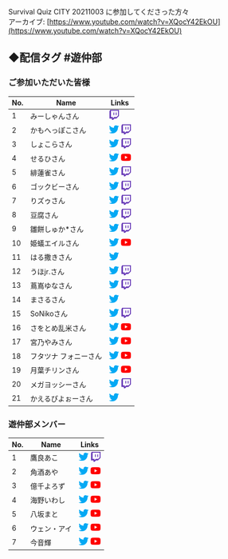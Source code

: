 Survival Quiz CITY 20211003 に参加してくださった方々  
アーカイブ: [https://www.youtube.com/watch?v=XQocY42EkOU](https://www.youtube.com/watch?v=XQocY42EkOU)

## ◆配信タグ #遊仲部

### ご参加いただいた皆様

| No. | Name | Links |
| --- | ---- | ---- |
| 1   | みーしゃんさん | [<img src="src/images/twitch.png" width="20">](https://www.twitch.tv/miiisyansan) |
| 2   | かもへっぽこさん | [<img src="src/images/twitter.png" width="20">](https://twitter.com/kamoheppoko) [<img src="src/images/twitch.png" width="20">](https://www.twitch.tv/kamoheppoko) |
| 3   | しょこらさん | [<img src="src/images/twitter.png" width="20">](https://twitter.com/syokorasandazo) [<img src="src/images/twitch.png" width="20">](https://www.twitch.tv/syokorasan) |
| 4   | せるひさん | [<img src="src/images/twitter.png" width="20">](https://twitter.com/celhiyu) [<img src="src/images/youtube.png" width="20">](https://www.youtube.com/channel/UCveGb3SgKP4J5IiHQMEDWOQ) |
| 5   | 緋蓮雀さん | [<img src="src/images/twitter.png" width="20">](https://twitter.com/hirenjak) [<img src="src/images/twitch.png" width="20">](https://www.twitch.tv/hiren_jak) |
| 6   | ゴックビーさん | [<img src="src/images/twitter.png" width="20">](https://twitter.com/GokbyDayo) [<img src="src/images/twitch.png" width="20">](https://twitch.tv/gokbydayo) |
| 7   | りズゥさん | [<img src="src/images/twitter.png" width="20">](https://twitter.com/rizz0125) [<img src="src/images/twitch.png" width="20">](https://www.twitch.tv/rizzriz) |
| 8   | 豆腐さん | [<img src="src/images/twitter.png" width="20">](https://twitter.com/tofu_01414) [<img src="src/images/twitch.png" width="20">](https://www.twitch.tv/toufu0141) |
| 9   | 雛餅しゅか*さん | [<img src="src/images/twitter.png" width="20">](https://twitter.com/syukahinamochi) [<img src="src/images/twitch.png" width="20">](https://www.twitch.tv/syukahinamochi) |
| 10  | 姫蟻エイルさん | [<img src="src/images/twitter.png" width="20">](https://twitter.com/himeari_eir) [<img src="src/images/youtube.png" width="20">](https://www.youtube.com/channel/UCHMc0eNqfHmo97o7FLV2E_Q) |
| 11  | はる撒きさん | [<img src="src/images/twitter.png" width="20">](https://twitter.com/harumaki_VGC) |
| 12  | うほjr.さん | [<img src="src/images/twitter.png" width="20">](https://twitter.com/__uho_) [<img src="src/images/twitch.png" width="20">](https://www.twitch.tv/uho000) |
| 13  | 蔦嶌ゆなさん | [<img src="src/images/twitter.png" width="20">](https://twitter.com/Yuna_TsuTaShiMa) [<img src="src/images/twitch.png" width="20">](https://www.twitch.tv/yuna_tsutashima) |
| 14  | まさるさん | [<img src="src/images/twitter.png" width="20">](https://twitter.com/masarusan_999) |
| 15  | SoNikoさん | [<img src="src/images/twitter.png" width="20">](https://twitter.com/Niko_VG) [<img src="src/images/twitch.png" width="20">](https://www.twitch.tv/soniko100) |
| 16  | さをとめ乱米さん | [<img src="src/images/twitter.png" width="20">](https://twitter.com/SawotomeRanmai) [<img src="src/images/youtube.png" width="20">](https://www.youtube.com/c/RanmaiTheater) |
| 17  | 宮乃やみさん | [<img src="src/images/twitter.png" width="20">](https://twitter.com/miyanoyami83) [<img src="src/images/youtube.png" width="20">](https://www.youtube.com/miyanoyami) |
| 18  | フタツナ フォニーさん | [<img src="src/images/twitter.png" width="20">](https://twitter.com/fony_222) [<img src="src/images/youtube.png" width="20">](https://www.youtube.com/c/FutatsunaFony) |
| 19  | 月葉チリンさん | [<img src="src/images/twitter.png" width="20">](https://twitter.com/la_chirin) [<img src="src/images/youtube.png" width="20">](https://www.youtube.com/channel/UCAWVHPHlL8yU_W_KVwvohDg) |
| 20  | メガヨッシーさん | [<img src="src/images/twitter.png" width="20">](https://twitter.com/fullmegayoshi) [<img src="src/images/twitch.png" width="20">](https://www.twitch.tv/fullarmormegayoshi) |
| 21  | かえるぴよぉーさん | [<img src="src/images/twitter.png" width="20">](https://twitter.com/kaeru_sabuxu) |

### 遊仲部メンバー

| No. | Name | Links |
| --- | ---- | ---- |
| 1   | 鷹良あこ | [<img src="src/images/twitter.png" width="20">](https://twitter.com/coa_la_taka29) [<img src="src/images/twitch.png" width="20">](https://www.twitch.tv/akotakara0607) |
| 2   | 角酒あや | [<img src="src/images/twitter.png" width="20">](https://twitter.com/kadosaka_aya) [<img src="src/images/youtube.png" width="20">](https://www.youtube.com/c/AyaKadosaka) |
| 3   | 億千よろず | [<img src="src/images/twitter.png" width="20">](https://twitter.com/okuchi_yorozu) [<img src="src/images/youtube.png" width="20">](https://www.youtube.com/channel/UCpEsTR5Nnd0-HgKngIQqbmA) |
| 4   | 海野いわし | [<img src="src/images/twitter.png" width="20">](https://twitter.com/umino_iwashi) [<img src="src/images/youtube.png" width="20">](https://www.youtube.com/channel/UCGt4tmwTA-8r2wM7OhTjOFQ) |
| 5   | 八坂まと | [<img src="src/images/twitter.png" width="20">](https://twitter.com/yasaka_mato) [<img src="src/images/youtube.png" width="20">](https://www.youtube.com/channel/UCvfrFE4G2eH4SuFdDBs0urA) |
| 6   | ウェン・アイ | [<img src="src/images/twitter.png" width="20">](https://twitter.com/when_ai) [<img src="src/images/youtube.png" width="20">](https://www.youtube.com/channel/UCrYrdqxPE7t7xcxG51REejQ) |
| 7   | 今音輝 | [<img src="src/images/twitter.png" width="20">](https://twitter.com/imane_teru) [<img src="src/images/youtube.png" width="20">](https://www.youtube.com/channel/UC3YVBw7jrORz8yOGF_vNUJQ) |


